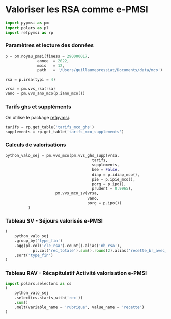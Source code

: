 # Valoriser les RSA comme e-PMSI



```python
import pypmsi as pm
import polars as pl
import refpymsi as rp
```

### Paramètres et lecture des données

```python
p = pm.noyau_pmsi(finess = 290000017, 
              annee  = 2022,
              mois   = 12,
              path   = '/Users/guillaumepressiat/Documents/data/mco')

rsa = p.irsa(typi = 4)

vrsa = pm.vvs_rsa(rsa)
vano = pm.vvs_ano_mco(p.iano_mco())
```


### Tarifs ghs et suppléments

On utilise le package [refpymsi](https://github.com/GuillaumePressiat/refpymsi).

```python
tarifs = rp.get_table('tarifs_mco_ghs')
supplements = rp.get_table('tarifs_mco_supplements')
```

### Calculs de valorisations

```python
python_valo_sej = pm.vvs_mco(pm.vvs_ghs_supp(vrsa,
                                      tarifs, 
                                      supplements, 
                                      bee = False, 
                                      diap = p.idiap_mco(), 
                                      pie = p.ipie_mco(), 
                                      porg = p.ipo(),
                                      prudent = 0.9965),
                      pm.vvs_mco_sv(vrsa, 
                                    vano, 
                                    porg = p.ipo())
          )

```


### Tableau SV - Séjours valorisés e-PMSI

```python
(
    python_valo_sej
    .group_by('type_fin')
    .agg(pl.col('cle_rsa').count().alias('nb_rsa'),
            pl.col('rec_totale').sum().round(2).alias('recette_br_avec_coeffs'))
    .sort('type_fin')
)
```

### Tableau RAV - Récapitulatif Activité valorisation e-PMSI

```python
import polars.selectors as cs
(
    python_valo_sej
    .select(cs.starts_with('rec'))
    .sum()
    .melt(variable_name = 'rubrique', value_name = 'recette')
)
```

